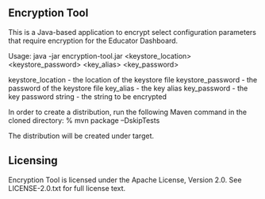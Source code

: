 Encryption Tool
------------------

This is a Java-based application to encrypt select configuration parameters that require encryption for the Educator Dashboard.

Usage: java -jar encryption-tool.jar <keystore_location> <keystore_password> <key_alias> <key_password> <string>

keystore_location - the location of the keystore file
keystore_password - the password of the keystore file
key_alias - the key alias
key_password - the key password
string - the string to be encrypted

In order to create a distribution, run the following Maven command in the cloned directory: 
% mvn package –DskipTests

The distribution will be created under target.

## Licensing
Encryption Tool is licensed under the Apache License, Version 2.0. See LICENSE-2.0.txt for full license text.
